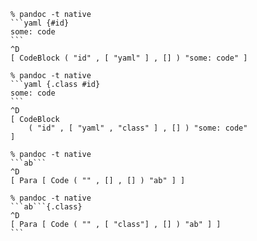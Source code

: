 ````
% pandoc -t native
```yaml {#id}
some: code
```
^D
[ CodeBlock ( "id" , [ "yaml" ] , [] ) "some: code" ]
````

````
% pandoc -t native
```yaml {.class #id}
some: code
```
^D
[ CodeBlock
    ( "id" , [ "yaml" , "class" ] , [] ) "some: code"
]
````

<!-- Inline code sections at the start of the line should not be mistaken for code blocks -->
````
% pandoc -t native
```ab```
^D
[ Para [ Code ( "" , [] , [] ) "ab" ] ]
````

````
% pandoc -t native
```ab```{.class}
^D
[ Para [ Code ( "" , [ "class"] , [] ) "ab" ] ]
```

